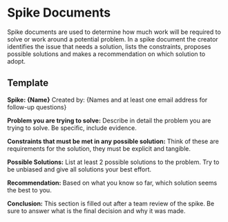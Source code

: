 # Spike Documents
Spike documents are used to determine how much work will be required to solve or work around a potential problem. In a spike document the creator identifies the issue that needs a solution, lists the constraints, proposes possible solutions and makes a recommendation on which solution to adopt. 



## Template
**Spike: {Name}**
Created by: {Names and at least one email address for follow-up questions}

**Problem you are trying to solve:** 
Describe in detail the problem you are trying to solve. Be specific, include evidence. 


**Constraints that must be met in any possible solution:**
Think of these are requirements for the solution, they must be explicit and tangible. 


**Possible Solutions:** 
List at least 2 possible solutions to the problem. Try to be unbiased and give all solutions your best effort. 

**Recommendation:** 
Based on what you know so far, which solution seems the best to you. 


**Conclusion:** 
This section is filled out after a team review of the spike. Be sure to answer what is the final decision and why it was made. 
